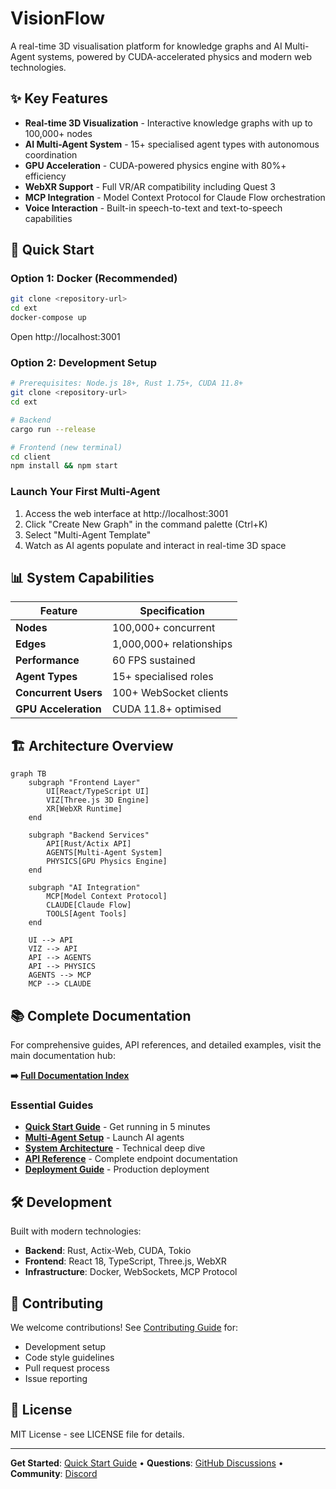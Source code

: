 # VisionFlow

A real-time 3D visualisation platform for knowledge graphs and AI Multi-Agent systems, powered by CUDA-accelerated physics and modern web technologies.

## ✨ Key Features

- **Real-time 3D Visualization** - Interactive knowledge graphs with up to 100,000+ nodes
- **AI Multi-Agent System** - 15+ specialised agent types with autonomous coordination  
- **GPU Acceleration** - CUDA-powered physics engine with 80%+ efficiency
- **WebXR Support** - Full VR/AR compatibility including Quest 3
- **MCP Integration** - Model Context Protocol for Claude Flow orchestration
- **Voice Interaction** - Built-in speech-to-text and text-to-speech capabilities

## 🚀 Quick Start

### Option 1: Docker (Recommended)
```bash
git clone <repository-url>
cd ext
docker-compose up
```
Open http://localhost:3001

### Option 2: Development Setup
```bash
# Prerequisites: Node.js 18+, Rust 1.75+, CUDA 11.8+
git clone <repository-url>
cd ext

# Backend
cargo run --release

# Frontend (new terminal)
cd client
npm install && npm start
```

### Launch Your First Multi-Agent
1. Access the web interface at http://localhost:3001
2. Click "Create New Graph" in the command palette (Ctrl+K)
3. Select "Multi-Agent Template" 
4. Watch as AI agents populate and interact in real-time 3D space

## 📊 System Capabilities

| Feature | Specification |
|---------|---------------|
| **Nodes** | 100,000+ concurrent |
| **Edges** | 1,000,000+ relationships |
| **Performance** | 60 FPS sustained |
| **Agent Types** | 15+ specialised roles |
| **Concurrent Users** | 100+ WebSocket clients |
| **GPU Acceleration** | CUDA 11.8+ optimised |

## 🏗️ Architecture Overview

```mermaid
graph TB
    subgraph "Frontend Layer"
        UI[React/TypeScript UI]
        VIZ[Three.js 3D Engine]
        XR[WebXR Runtime]
    end
    
    subgraph "Backend Services"  
        API[Rust/Actix API]
        AGENTS[Multi-Agent System]
        PHYSICS[GPU Physics Engine]
    end
    
    subgraph "AI Integration"
        MCP[Model Context Protocol]
        CLAUDE[Claude Flow]
        TOOLS[Agent Tools]
    end
    
    UI --> API
    VIZ --> API  
    API --> AGENTS
    API --> PHYSICS
    AGENTS --> MCP
    MCP --> CLAUDE
```

## 📚 Complete Documentation

For comprehensive guides, API references, and detailed examples, visit the main documentation hub:

**➡️ [Full Documentation Index](/docs/index.md)**

### Essential Guides
- **[Quick Start Guide](/docs/quick-start.md)** - Get running in 5 minutes
- **[Multi-Agent Setup](/docs/quick-start-multi-agent.md)** - Launch AI agents  
- **[System Architecture](/docs/architecture/system-overview.md)** - Technical deep dive
- **[API Reference](/docs/api/index.md)** - Complete endpoint documentation
- **[Deployment Guide](/docs/deployment/docker.md)** - Production deployment

## 🛠️ Development

Built with modern technologies:
- **Backend**: Rust, Actix-Web, CUDA, Tokio
- **Frontend**: React 18, TypeScript, Three.js, WebXR
- **Infrastructure**: Docker, WebSockets, MCP Protocol

## 🤝 Contributing

We welcome contributions! See [Contributing Guide](/docs/contributing.md) for:
- Development setup
- Code style guidelines  
- Pull request process
- Issue reporting

## 📝 License

MIT License - see LICENSE file for details.

---

**Get Started**: [Quick Start Guide](/docs/quick-start.md) • **Questions**: [GitHub Discussions](https://github.com/visionflow/visionflow/discussions) • **Community**: [Discord](https://discord.gg/visionflow)